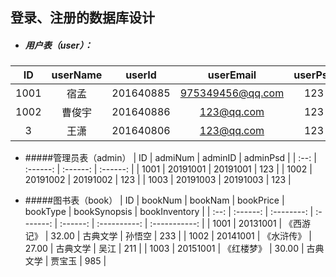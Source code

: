 ## 登录、注册的数据库设计

- ##### 用户表（user）：

|  ID  | userName |  userId   |    userEmail     | userPsd |  userPhone  |
| :--: | :------: | :-------: | :--------------: | :-----: | :---------: |
| 1001 |   宿孟   | 201640885 | 975349456@qq.com |   123   | 18048649256 |
| 1002 |  曹俊宇  | 201640886 |    123@qq.com    |   123   |     110     |
|  3   |   王潇   | 201640806 |    123@qq.com    |   123   |     110     |

- #####管理员表（admin）
|  ID  | admiNum  | adminID  | adminPsd |
| :--: | :------: | :------: | :------: |
| 1001 | 20191001 | 20191001 |   123    |
| 1002 | 20191002 | 20191002 |   123    |
| 1003 | 20191003 | 20191003 |   123    |

- #####图书表（book）
|  ID  | bookNum  |  bookNam   | bookPrice | bookType | bookSynopsis | bookInventory |
| :--: | :------: | :--------: | :-------: | :------: | :----------: | :-----------: |
| 1001 | 20131001 | 《西游记》 |   32.00   | 古典文学 |    孙悟空    |      233      |
| 1002 | 20141001 | 《水浒传》 |   27.00   | 古典文学 |     吴江     |      211      |
| 1003 | 20151001 | 《红楼梦》 |   30.00   | 古典文学 |    贾宝玉    |      985      |
